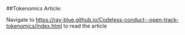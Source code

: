 ##Tokenomics Article:

Navigate to https://ray-blue.github.io/Codeless-conduct--open-track-tokenomics/index.html to read the article
